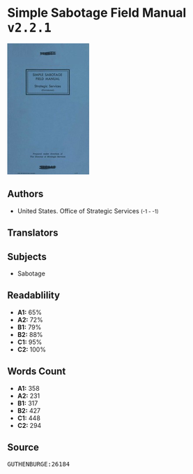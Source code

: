 # Simple Sabotage Field Manual <kbd>v2.2.1</kbd>

![](./cover.medium.jpg "")

## Authors


 - United States. Office of Strategic Services <small>(-1 - -1)</small>

## Translators



## Subjects


 - Sabotage

## Readablility


 - **A1:** 65%
 - **A2:** 72%
 - **B1:** 79%
 - **B2:** 88%
 - **C1:** 95%
 - **C2:** 100%

## Words Count


 - **A1:** 358
 - **A2:** 231
 - **B1:** 317
 - **B2:** 427
 - **C1:** 448
 - **C2:** 294

## Source


<kbd>GUTHENBURGE:26184</kbd>
